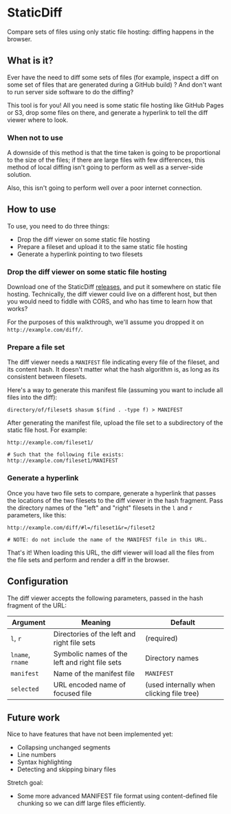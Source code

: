 # StaticDiff

Compare sets of files using only static file hosting: diffing happens in the browser.

## What is it?

Ever have the need to diff some sets of files (for example, inspect a diff on
some set of files that are generated during a GitHub build) ? And don't want to
run server side software to do the diffing?

This tool is for you! All you need is some static file hosting like GitHub Pages
or S3, drop some files on there, and generate a hyperlink to tell the diff viewer
where to look.

### When not to use

A downside of this method is that the time taken is going to be proportional to
the size of the files; if there are large files with few differences, this
method of local diffing isn't going to perform as well as a server-side solution.

Also, this isn't going to perform well over a poor internet connection.

## How to use

To use, you need to do three things:

- Drop the diff viewer on some static file hosting
- Prepare a fileset and upload it to the same static file hosting
- Generate a hyperlink pointing to two filesets

### Drop the diff viewer on some static file hosting

Download one of the StaticDiff [releases](https://github.com/rix0rrr/staticdiff/releases), and put it somewhere on
static file hosting.  Technically, the diff viewer could live on a different host, but then you would need
to fiddle with CORS, and who has time to learn how that works?

For the purposes of this walkthrough, we'll assume you dropped it on
`http://example.com/diff/`.

### Prepare a file set

The diff viewer needs a `MANIFEST` file indicating every file of the fileset, and
its content hash. It doesn't matter what the hash algorithm is, as long as its consistent
between filesets.

Here's a way to generate this manifest file (assuming you want to include all files
into the diff):

```
directory/of/fileset$ shasum $(find . -type f) > MANIFEST
```

After generating the manifest file, upload the file set to a subdirectory of the static
file host. For example:

```
http://example.com/fileset1/

# Such that the following file exists:
http://example.com/fileset1/MANIFEST
```

### Generate a hyperlink

Once you have two file sets to compare, generate a hyperlink that passes the locations
of the two filesets to the diff viewer in the hash fragment. Pass the directory
names of the "left" and "right" filesets in the `l` and `r` parameters, like this:

```
http://example.com/diff/#l=/fileset1&r=/fileset2

# NOTE: do not include the name of the MANIFEST file in this URL.
```

That's it! When loading this URL, the diff viewer will load all the files from the file
sets and perform and render a diff in the browser.

## Configuration

The diff viewer accepts the following parameters, passed in the hash fragment
of the URL:

| Argument | Meaning | Default |
|----------|---------|---------|
| `l`, `r` | Directories of the left and right file sets | (required) |
| `lname`, `rname` | Symbolic names of the left and right file sets | Directory names |
| `manifest` | Name of the manifest file | `MANIFEST` |
| `selected` | URL encoded name of focused file | (used internally when clicking file tree) |




## Future work

Nice to have features that have not been implemented yet:

- Collapsing unchanged segments
- Line numbers
- Syntax highlighting
- Detecting and skipping binary files

Stretch goal:

- Some more advanced MANIFEST file format using content-defined file chunking so
  we can diff large files efficiently.
